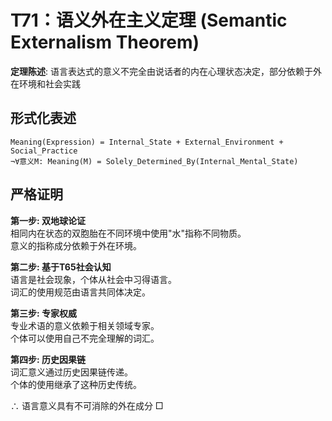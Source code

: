 # T71：语义外在主义定理 (Semantic Externalism Theorem)  

**定理陈述**: 语言表达式的意义不完全由说话者的内在心理状态决定，部分依赖于外在环境和社会实践  

## 形式化表述  
```  
Meaning(Expression) = Internal_State + External_Environment + Social_Practice  
¬∀意义M: Meaning(M) = Solely_Determined_By(Internal_Mental_State)  
```  

## 严格证明  

**第一步: 双地球论证**  
相同内在状态的双胞胎在不同环境中使用"水"指称不同物质。  
意义的指称成分依赖于外在环境。  

**第二步: 基于T65社会认知**  
语言是社会现象，个体从社会中习得语言。  
词汇的使用规范由语言共同体决定。  

**第三步: 专家权威**  
专业术语的意义依赖于相关领域专家。  
个体可以使用自己不完全理解的词汇。  

**第四步: 历史因果链**  
词汇意义通过历史因果链传递。  
个体的使用继承了这种历史传统。  

∴ 语言意义具有不可消除的外在成分 □  